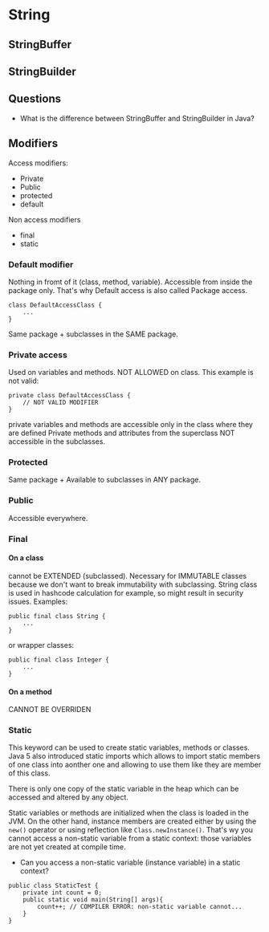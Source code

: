


# String

## StringBuffer

## StringBuilder

## Questions
* What is the difference between StringBuffer and StringBuilder in Java?




## Modifiers
Access modifiers:
* Private
* Public
* protected
* default

Non access modifiers
* final
* static

### Default modifier
Nothing in fromt of it (class, method, variable). 
Accessible from inside the package only.
That's why Default access is also called Package access. 
    
```
class DefaultAccessClass {
    ...
}
```
Same package + subclasses in the SAME package.

### Private access
Used on variables and methods. NOT ALLOWED on class.
This example is not valid:
```
private class DefaultAccessClass {
    // NOT VALID MODIFIER
}
```
private variables and methods are accessible only in the class where 
they are defined
Private methods and attributes from the superclass NOT accessible in the subclasses.

### Protected
Same package + Available to subclasses in ANY package.

### Public
Accessible everywhere.

### Final
#### On a class
cannot be EXTENDED (subclassed). Necessary for IMMUTABLE classes because we 
don't want to break immutability with subclassing. String class is used in 
hashcode calculation for example, so might result in security issues.
Examples:
```
public final class String {
    ...
}
```
or wrapper classes:
```
public final class Integer {
    ...
}
```

#### On a method
CANNOT BE OVERRIDEN

### Static
This keyword can be used to create static variables, methods or classes. Java 5
also introduced static imports which allows to import static members of one class
into aonther one and allowing to use them like they are member of this class.

There is only one copy of the static variable in the heap which can be accessed
and altered by any object.

Static variables or methods are initialized when the class is loaded in the JVM.
On the other hand, instance members are created either by using the `new()` operator 
or using reflection like `Class.newInstance()`. That's wy you cannot access
a non-static variable from a static context: those variables are not yet created
at compile time.

* Can you access a non-static variable (instance variable) in a static context?
```
public class StaticTest {
    private int count = 0;
    public static void main(String[] args){
        count++; // COMPILER ERROR: non-static variable cannot...
    }
}
```


